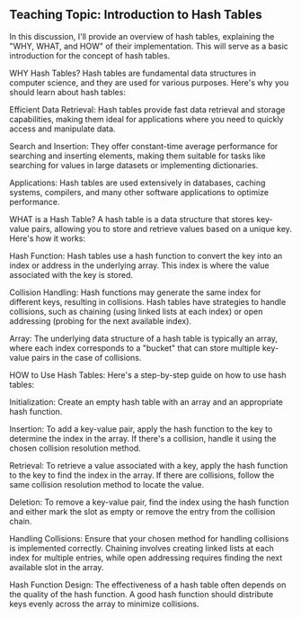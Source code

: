
## Teaching Topic: Introduction to Hash Tables

In this discussion, I'll provide an overview of hash tables, explaining the "WHY, WHAT, and HOW" of their implementation. This will serve as a basic introduction for the concept of hash tables.

WHY Hash Tables?
Hash tables are fundamental data structures in computer science, and they are used for various purposes. Here's why you should learn about hash tables:

Efficient Data Retrieval: Hash tables provide fast data retrieval and storage capabilities, making them ideal for applications where you need to quickly access and manipulate data.

Search and Insertion: They offer constant-time average performance for searching and inserting elements, making them suitable for tasks like searching for values in large datasets or implementing dictionaries.

Applications: Hash tables are used extensively in databases, caching systems, compilers, and many other software applications to optimize performance.

WHAT is a Hash Table?
A hash table is a data structure that stores key-value pairs, allowing you to store and retrieve values based on a unique key. Here's how it works:

Hash Function: Hash tables use a hash function to convert the key into an index or address in the underlying array. This index is where the value associated with the key is stored.

Collision Handling: Hash functions may generate the same index for different keys, resulting in collisions. Hash tables have strategies to handle collisions, such as chaining (using linked lists at each index) or open addressing (probing for the next available index).

Array: The underlying data structure of a hash table is typically an array, where each index corresponds to a "bucket" that can store multiple key-value pairs in the case of collisions.

HOW to Use Hash Tables:
Here's a step-by-step guide on how to use hash tables:

Initialization: Create an empty hash table with an array and an appropriate hash function.

Insertion: To add a key-value pair, apply the hash function to the key to determine the index in the array. If there's a collision, handle it using the chosen collision resolution method.

Retrieval: To retrieve a value associated with a key, apply the hash function to the key to find the index in the array. If there are collisions, follow the same collision resolution method to locate the value.

Deletion: To remove a key-value pair, find the index using the hash function and either mark the slot as empty or remove the entry from the collision chain.

Handling Collisions: Ensure that your chosen method for handling collisions is implemented correctly. Chaining involves creating linked lists at each index for multiple entries, while open addressing requires finding the next available slot in the array.

Hash Function Design: The effectiveness of a hash table often depends on the quality of the hash function. A good hash function should distribute keys evenly across the array to minimize collisions.



